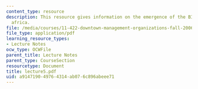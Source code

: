 ```yaml
---
content_type: resource
description: This resource gives information on the emergence of the BID in south
  africa.
file: /media/courses/11-422-downtown-management-organizations-fall-2006/a914719049764314ab076c896abeee71_lecture5.pdf
file_type: application/pdf
learning_resource_types:
- Lecture Notes
ocw_type: OCWFile
parent_title: Lecture Notes
parent_type: CourseSection
resourcetype: Document
title: lecture5.pdf
uid: a9147190-4976-4314-ab07-6c896abeee71
---
```

